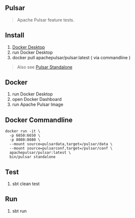 Pulsar
------
>Apache Pulsar feature tests.

Install
-------
1. [Docker Desktop](https://www.docker.com/products/docker-desktop/)
2. run Docker Desktop
3. docker pull apachepulsar/pulsar:latest ( via commandline )
>Also see [Pulsar Standalone](https://pulsar.apache.org/docs/getting-started-standalone/)

Docker
------
1. run Docker Desktop
2. open Docker Dashboard
3. run Apache Pulsar Image

Docker Commandline
------------------
```
docker run -it \
  -p 6650:6650 \
  -p 8080:8080 \
  --mount source=pulsardata,target=/pulsar/data \
  --mount source=pulsarconf,target=/pulsar/conf \
  apachepulsar/pulsar:latest \
  bin/pulsar standalone
```

Test
----
1. sbt clean test

Run
---
1. sbt run
